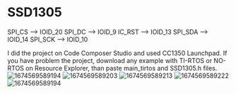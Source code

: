 # SSD1305

SPI_CS -->  IOID_20
SPI_DC  --> IOID_9
IC_RST --> IOID_13
SPI_SDA --> IOID_14
SPI_SCK --> IOID_10

I did the project on Code Composer Studio and used CC1350 Launchpad. If you have problem the project, download any example with TI-RTOS or NO-RTOS on Resource Explorer, than paste main_tirtos and SSD1305.h files.![1674569589194](https://user-images.githubusercontent.com/58117960/214322057-45af38ba-53b1-4687-88fb-3be96821d382.jpg)
![1674569589203](https://user-images.githubusercontent.com/58117960/214322085-f58ad12f-7150-4ed4-973d-41ea89935a8a.jpg)
![1674569589213](https://user-images.githubusercontent.com/58117960/214322097-cac66415-df9b-496c-90eb-dcf94ea3f515.jpg)
![1674569589222](https://user-images.githubusercontent.com/58117960/214322105-d3f5229d-2468-4335-acf6-f586784b765d.jpg)
![1674569589194](https://user-images.githubusercontent.com/58117960/214322194-84beccfd-aca8-4295-bb62-9e28ffabd63c.jpg)
